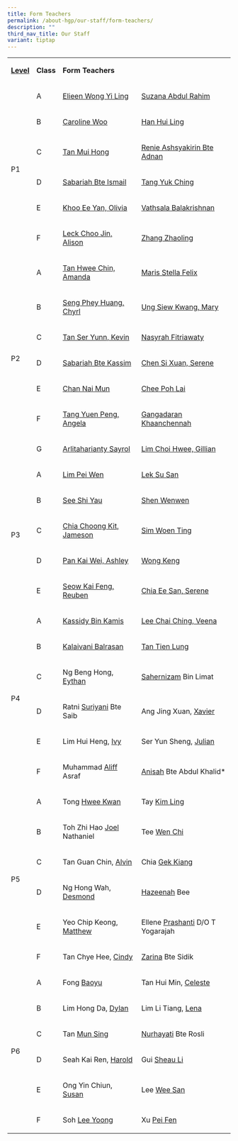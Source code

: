 ```yaml
---
title: Form Teachers
permalink: /about-hgp/our-staff/form-teachers/
description: ""
third_nav_title: Our Staff
variant: tiptap
---
```

<table><tbody><tr><td rowspan="1" colspan="1"><p><strong><u>Level</u></strong></p></td><td rowspan="1" colspan="1"><p><strong>Class</strong></p></td><td rowspan="1" colspan="2"><p><strong>Form Teachers</strong></p></td></tr><tr><td rowspan="6" colspan="1"><p>P1</p></td><td rowspan="1" colspan="1"><p>A</p></td><td rowspan="1" colspan="1"><p><a href="elieen_wong_yi_ling@moe.edu.sg" rel="noopener noreferrer nofollow" target="_blank">Elieen Wong Yi Ling</a></p></td><td rowspan="1" colspan="1"><p><a href="suzana_abdul_rahim@moe.edu.sg" rel="noopener noreferrer nofollow" target="_blank">Suzana Abdul Rahim</a></p></td></tr><tr><td rowspan="1" colspan="1"><p>B</p></td><td rowspan="1" colspan="1"><p><a href="caroline_seet@moe.edu.sg" rel="noopener noreferrer nofollow" target="_blank">Caroline Woo</a></p></td><td rowspan="1" colspan="1"><p><a href="han_hui_ling@moe.edu.sg" rel="noopener noreferrer nofollow" target="_blank">Han Hui Ling</a></p></td></tr><tr><td rowspan="1" colspan="1"><p>C</p></td><td rowspan="1" colspan="1"><p><a href="tan_mui_hong@moe.edu.sg" rel="noopener noreferrer nofollow" target="_blank">Tan Mui Hong</a></p></td><td rowspan="1" colspan="1"><p><a href="renie_ashsyakirin_adnan@moe.edu.sg" rel="noopener noreferrer nofollow" target="_blank">Renie Ashsyakirin Bte Adnan</a></p></td></tr><tr><td rowspan="1" colspan="1"><p>D</p></td><td rowspan="1" colspan="1"><p><a href="sabariah_ismail@moe.edu.sg" rel="noopener noreferrer nofollow" target="_blank">Sabariah Bte Ismail</a></p></td><td rowspan="1" colspan="1"><p><a href="tang_yuk_ching@moe.edu.sg" rel="noopener noreferrer nofollow" target="_blank">Tang Yuk Ching</a></p></td></tr><tr><td rowspan="1" colspan="1"><p>E</p></td><td rowspan="1" colspan="1"><p><a href="khoo_ee_yen@moe.edu.sg" rel="noopener noreferrer nofollow" target="_blank">Khoo Ee Yan, Olivia</a></p></td><td rowspan="1" colspan="1"><p><a href="vathsala_balakrishnan@moe.edu.sg" rel="noopener noreferrer nofollow" target="_blank">Vathsala Balakrishnan</a></p></td></tr><tr><td rowspan="1" colspan="1"><p>F</p></td><td rowspan="1" colspan="1"><p><a href="alison_leck_choo_jin@moe.edu.sg" rel="noopener noreferrer nofollow" target="_blank">Leck Choo Jin, Alison</a></p></td><td rowspan="1" colspan="1"><p><a href="zhang_zhaoling@moe.edu.sg" rel="noopener noreferrer nofollow" target="_blank">Zhang Zhaoling</a></p></td></tr><tr><td rowspan="7" colspan="1"><p>P2</p></td><td rowspan="1" colspan="1"><p>A</p></td><td rowspan="1" colspan="1"><p><a href="tan_hwee_chin@moe.edu.sg" rel="noopener noreferrer nofollow" target="_blank">Tan Hwee Chin, Amanda</a></p></td><td rowspan="1" colspan="1"><p><a href="maris_stella_felix@moe.edu.sg" rel="noopener noreferrer nofollow" target="_blank">Maris Stella Felix</a></p></td></tr><tr><td rowspan="1" colspan="1"><p>B</p></td><td rowspan="1" colspan="1"><p><a href="chyrl_seng@moe.edu.sg" rel="noopener noreferrer nofollow" target="_blank">Seng Phey Huang, Chyrl</a></p></td><td rowspan="1" colspan="1"><p><a href="ung_siew_kwang@moe.edu.sg" rel="noopener noreferrer nofollow" target="_blank">Ung Siew Kwang, Mary</a></p></td></tr><tr><td rowspan="1" colspan="1"><p>C</p></td><td rowspan="1" colspan="1"><p><a href="tan_ser_yunn_kevin@moe.edu.sg" rel="noopener noreferrer nofollow" target="_blank">Tan Ser Yunn, Kevin</a></p></td><td rowspan="1" colspan="1"><p><a href="nasyrah_fitriawaty_ahmad_putri@moe.edu.sg" rel="noopener noreferrer nofollow" target="_blank">Nasyrah Fitriawaty</a></p></td></tr><tr><td rowspan="1" colspan="1"><p>D</p></td><td rowspan="1" colspan="1"><p><a href="sabariah_kassim@moe.edu.sg" rel="noopener noreferrer nofollow" target="_blank">Sabariah Bte Kassim</a></p></td><td rowspan="1" colspan="1"><p><a href="chen_si_xuan@moe.edu.sg" rel="noopener noreferrer nofollow" target="_blank">Chen Si Xuan, Serene</a></p></td></tr><tr><td rowspan="1" colspan="1"><p>E</p></td><td rowspan="1" colspan="1"><p><a href="chan_nai_mun@moe.edu.sg" rel="noopener noreferrer nofollow" target="_blank">Chan Nai Mun</a></p></td><td rowspan="1" colspan="1"><p><a href="chee_poh_lai@moe.edu.sg" rel="noopener noreferrer nofollow" target="_blank">Chee Poh Lai</a></p></td></tr><tr><td rowspan="1" colspan="1"><p>F</p></td><td rowspan="1" colspan="1"><p><a href="tang_yuen_peng_angela@moe.edu.sg" rel="noopener noreferrer nofollow" target="_blank">Tang Yuen Peng, Angela</a></p></td><td rowspan="1" colspan="1"><p><a href="gangadaran_khaanchennah@moe.edu.sg" rel="noopener noreferrer nofollow" target="_blank">Gangadaran Khaanchennah</a></p></td></tr><tr><td rowspan="1" colspan="1"><p>G</p></td><td rowspan="1" colspan="1"><p><a href="arlitaharianty_sayrol@moe.edu.sg" rel="noopener noreferrer nofollow" target="_blank">Arlitaharianty Sayrol</a></p></td><td rowspan="1" colspan="1"><p><a href="lim_choi_hwee@moe.edu.sg" rel="noopener noreferrer nofollow" target="_blank">Lim Choi Hwee, Gillian</a></p></td></tr><tr><td rowspan="5" colspan="1"><p>P3</p></td><td rowspan="1" colspan="1"><p>A</p></td><td rowspan="1" colspan="1"><p><a href="lim_pei_wen@moe.edu.sg" rel="noopener noreferrer nofollow" target="_blank">Lim Pei Wen</a></p></td><td rowspan="1" colspan="1"><p><a href="lek_susan@moe.edu.sg" rel="noopener noreferrer nofollow" target="_blank">Lek Su San</a></p></td></tr><tr><td rowspan="1" colspan="1"><p>B</p></td><td rowspan="1" colspan="1"><p><a href="see_shi_yau@moe.edu.sg" rel="noopener noreferrer nofollow" target="_blank">See Shi Yau</a></p></td><td rowspan="1" colspan="1"><p><a href="shen_wenwen@moe.edu.sg" rel="noopener noreferrer nofollow" target="_blank">Shen Wenwen</a></p></td></tr><tr><td rowspan="1" colspan="1"><p>C</p></td><td rowspan="1" colspan="1"><p><a href="chia_choong_kit@moe.edu.sg" rel="noopener noreferrer nofollow" target="_blank">Chia Choong Kit, Jameson</a></p></td><td rowspan="1" colspan="1"><p><a href="sim_woen_ting@moe.edu.sg" rel="noopener noreferrer nofollow" target="_blank">Sim Woen Ting</a></p></td></tr><tr><td rowspan="1" colspan="1"><p>D</p></td><td rowspan="1" colspan="1"><p><a href="pan_kai_wei@moe.edu.sg" rel="noopener noreferrer nofollow" target="_blank">Pan Kai Wei, Ashley</a></p></td><td rowspan="1" colspan="1"><p><a href="wong_keng@moe.edu.sg" rel="noopener noreferrer nofollow" target="_blank">Wong Keng</a></p></td></tr><tr><td rowspan="1" colspan="1"><p>E</p></td><td rowspan="1" colspan="1"><p><a href="seow_kaifeng_reuben@moe.edu.sg" rel="noopener noreferrer nofollow" target="_blank">Seow Kai Feng, Reuben</a></p></td><td rowspan="1" colspan="1"><p><a href="chia_ee_san@moe.edu.sg" rel="noopener noreferrer nofollow" target="_blank">Chia Ee San, Serene</a></p></td></tr><tr><td rowspan="6" colspan="1"><p>P4</p></td><td rowspan="1" colspan="1"><p>A</p></td><td rowspan="1" colspan="1"><p><a href="kassidy_b_kamis@moe.edu.sg" rel="noopener noreferrer nofollow" target="_blank">Kassidy Bin Kamis</a></p></td><td rowspan="1" colspan="1"><p><a href="lee_chai_ching_veena@moe.edu.sg" rel="noopener noreferrer nofollow" target="_blank">Lee Chai Ching, Veena</a></p></td></tr><tr><td rowspan="1" colspan="1"><p>B</p></td><td rowspan="1" colspan="1"><p><a href="kalaivani_balrasan@moe.edu.sg" rel="noopener noreferrer nofollow" target="_blank">Kalaivani Balrasan</a></p></td><td rowspan="1" colspan="1"><p><a href="tan_tien_lung@moe.edu.sg" rel="noopener noreferrer nofollow" target="_blank">Tan Tien Lung</a></p></td></tr><tr><td rowspan="1" colspan="1"><p>C</p></td><td rowspan="1" colspan="1"><p>Ng Beng Hong, <u>Eythan</u></p></td><td rowspan="1" colspan="1"><p><u>Sahernizam</u> Bin Limat</p></td></tr><tr><td rowspan="1" colspan="1"><p>D</p></td><td rowspan="1" colspan="1"><p>Ratni <u>Suriyani</u> Bte Saib</p></td><td rowspan="1" colspan="1"><p>Ang Jing Xuan, <u>Xavier</u></p></td></tr><tr><td rowspan="1" colspan="1"><p>E</p></td><td rowspan="1" colspan="1"><p>Lim Hui Heng, <u>Ivy</u></p></td><td rowspan="1" colspan="1"><p>Ser Yun Sheng, <u>Julian</u></p></td></tr><tr><td rowspan="1" colspan="1"><p>F</p></td><td rowspan="1" colspan="1"><p>Muhammad <u>Aliff</u> Asraf</p></td><td rowspan="1" colspan="1"><p><u>Anisah</u> Bte Abdul Khalid*</p></td></tr><tr><td rowspan="6" colspan="1"><p>P5</p></td><td rowspan="1" colspan="1"><p>A</p></td><td rowspan="1" colspan="1"><p>Tong <u>Hwee Kwan</u></p></td><td rowspan="1" colspan="1"><p>Tay <u>Kim Ling</u></p></td></tr><tr><td rowspan="1" colspan="1"><p>B</p></td><td rowspan="1" colspan="1"><p>Toh Zhi Hao <u>Joel</u> Nathaniel</p></td><td rowspan="1" colspan="1"><p>Tee <u>Wen Chi</u></p></td></tr><tr><td rowspan="1" colspan="1"><p>C</p></td><td rowspan="1" colspan="1"><p>Tan Guan Chin, <u>Alvin</u></p></td><td rowspan="1" colspan="1"><p>Chia <u>Gek Kiang</u></p></td></tr><tr><td rowspan="1" colspan="1"><p>D</p></td><td rowspan="1" colspan="1"><p>Ng Hong Wah, <u>Desmond</u></p></td><td rowspan="1" colspan="1"><p><u>Hazeenah</u> Bee</p></td></tr><tr><td rowspan="1" colspan="1"><p>E</p></td><td rowspan="1" colspan="1"><p>Yeo Chip Keong, <u>Matthew</u></p></td><td rowspan="1" colspan="1"><p>Ellene <u>Prashanti</u> D/O T Yogarajah</p></td></tr><tr><td rowspan="1" colspan="1"><p>F</p></td><td rowspan="1" colspan="1"><p>Tan Chye Hee, <u>Cindy</u></p></td><td rowspan="1" colspan="1"><p><u>Zarina</u> Bte Sidik</p></td></tr><tr><td rowspan="6" colspan="1"><p>P6</p></td><td rowspan="1" colspan="1"><p>A</p></td><td rowspan="1" colspan="1"><p>Fong <u>Baoyu</u></p></td><td rowspan="1" colspan="1"><p>Tan Hui Min, <u>Celeste</u></p></td></tr><tr><td rowspan="1" colspan="1"><p>B</p></td><td rowspan="1" colspan="1"><p>Lim Hong Da, <u>Dylan</u></p></td><td rowspan="1" colspan="1"><p>Lim Li Tiang, <u>Lena</u></p></td></tr><tr><td rowspan="1" colspan="1"><p>C</p></td><td rowspan="1" colspan="1"><p>Tan <u>Mun Sing</u></p></td><td rowspan="1" colspan="1"><p><u>Nurhayati</u> Bte Rosli</p></td></tr><tr><td rowspan="1" colspan="1"><p>D</p></td><td rowspan="1" colspan="1"><p>Seah Kai Ren, <u>Harold</u></p></td><td rowspan="1" colspan="1"><p>Gui <u>Sheau Li</u></p></td></tr><tr><td rowspan="1" colspan="1"><p>E</p></td><td rowspan="1" colspan="1"><p>Ong Yin Chiun, <u>Susan</u></p></td><td rowspan="1" colspan="1"><p>Lee <u>Wee San</u></p></td></tr><tr><td rowspan="1" colspan="1"><p>F</p></td><td rowspan="1" colspan="1"><p>Soh <u>Lee Yoong</u></p></td><td rowspan="1" colspan="1"><p>Xu <u>Pei Fen</u></p></td></tr></tbody></table><p></p>
